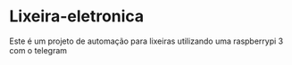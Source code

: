 # Lixeira-eletronica
Este é um projeto de automação para lixeiras utilizando uma raspberrypi 3 com o telegram
